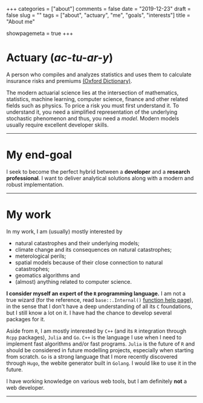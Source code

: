 +++
categories = ["about"]
comments = false
date = "2019-12-23"
draft = false
slug = ""
tags = ["about", "actuary", "me", "goals", "interests"]
title = "About me"

showpagemeta = true
+++



# Actuary (_ac-tu-ar-y_)

A person who compiles and analyzes statistics and uses them to calculate
insurance risks and premiums
[(Oxford Dictionary)](https://www.lexico.com/en/definition/actuary).

The modern actuarial science lies at the intersection of mathematics, statistics,
machine learning, computer science, finance and other related fields such as
physics. To price a risk you must first understand it. To understand it, you need
a simplified representation of the underlying stochastic phenomenon and thus, you
need a _model_. Modern models usually require excellent developer skills.



---



# My end-goal

I seek to become the perfect hybrid between a **developer** and a
**research professional**. I want to deliver analytical solutions along with a
modern and robust implementation.



---



# My work

In my work, I am (usually) mostly interested by

* natural catastrophes and their underlying models;
* climate change and its consequences on natural catastrophes;
* meterological perils;
* spatial models because of their close connection to natural catastrophes;
* geomatics algorithms and
* (almost) anything related to computer science.

**I consider myself an expert of the `R` programming language.** I am not a true
wizard (for the reference, read `base::.Internal()` [function help page](https://stat.ethz.ch/R-manual/R-devel/library/base/html/Internal.html)), 
in the sense that I don't have a deep understanding of all its `C` foundations,
but I still know a lot on it. I have had the chance to develop several packages
for it.

Aside from `R`, I am mostly interested by `C++` (and its `R` integration
through `Rcpp` packages), `Julia` and `Go`. `C++` is the language I use when I
need to implement fast algorithms and/or fast programs. `Julia` is the future of
`R` and should be considered in future modelling projects, especially when
starting from scratch. `Go` is a strong language that I more recently discovered
through `Hugo`, the webite generator built in `Golang`. I would like to use it in
the future.

I have working knowledge on various web tools, but I am definitely **not** a web
developer.



---
